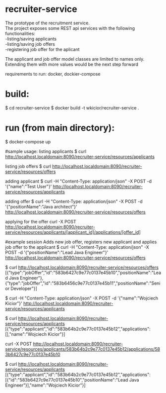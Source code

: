 # recruiter-service
The prototype of the recruitment service.  
The project exposes some REST api services with the following functionalities:  
-listing/saving applicants  
-listing/saving job offers  
-registering job offer for the aplicant  

The applicant and job offer model classes are limited to names only.  
Extending them with more values would be the next step forward  

requirements to run: docker, dockier-compose  

# build:
$ cd recruiter-service
$ docker build -t wkicior/recruiter-service .

# run (from main directory):
$ docker-compose up

#sample usage:
listing applicants
$ curl http://localhost.localdomain:8090/recruiter-service/resources/applicants

listing job offers
$ curl http://localhost.localdomain:8090/recruiter-service/resources/offers

adding applicant
$ curl -H "Content-Type: application/json" -X POST -d '{"name":"Test User"}' http://localhost.localdomain:8090/recruiter-service/resources/applicants

adding offer
$ curl -H "Content-Type: application/json" -X POST -d '{"positionName":"Java architect"}' http://localhost.localdomain:8090/recruiter-service/resources/offers

applying for the offer
curl -X POST http://localhost.localdomain:8090/recruiter-service/resources/applicants/[applicant_id]/applications/[offer_id]

#example session
Adds new job offer, registers new applicant and applies job offer to the applicant
$ curl -H "Content-Type: application/json" -X POST -d '{"positionName":"Lead Java Engineer"}' http://localhost.localdomain:8090/recruiter-service/resources/offers

$ curl http://localhost.localdomain:8090/recruiter-service/resources/offers
[{"type":"jobOffer","id":"583b6427c9e77c0137e45b10","positionName":"Lead Java Engineer"},{"type":"jobOffer","id":"583b6456c9e77c0137e45b11","positionName":"Senior Developer"}]

$ curl -H "Content-Type: application/json" -X POST -d '{"name":"Wojciech Kicior"}' http://localhost.localdomain:8090/recruiter-service/resources/applicants

$ curl http://localhost.localdomain:8090/recruiter-service/resources/applicants
[{"type":"applicant","id":"583b64b2c9e77c0137e45b12","applications":[],"name":"Wojciech Kicior"}]

curl -X POST  http://localhost.localdomain:8090/recruiter-service/resources/applicants/583b64b2c9e77c0137e45b12/applications/583b6427c9e77c0137e45b10

$ curl http://localhost.localdomain:8090/recruiter-service/resources/applicants
[{"type":"applicant","id":"583b64b2c9e77c0137e45b12","applications":[{"id":"583b6427c9e77c0137e45b10","positionName":"Lead Java Engineer"}],"name":"Wojciech Kicior"}]



